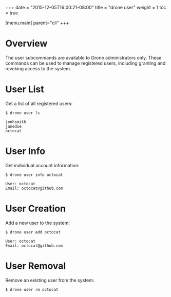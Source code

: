 +++
date = "2015-12-05T16:00:21-08:00"
title = "drone user"
weight = 1
toc = true

[menu.main]
	parent="cli"
+++

# Overview

The user subcommands are available to Drone administrators only. These commands can be used to manage registered users, including granting and revoking access to the system.

# User List

Get a list of all registered users:

```
$ drone user ls

jonhsmith
janedoe
octocat
```

# User Info

Get individual account information:

```
$ drone user info octocat

User: octocat
Email: octocat@github.com
```

# User Creation

Add a new user to the system:

```
$ drone user add octocat

User: octocat
Email: octocat@github.com
```


# User Removal

Remove an existing user from the system:

```
$ drone user rm octocat
```
